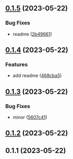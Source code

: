 ## [0.1.5](https://github.com/brillout/fake-pkg/compare/v0.1.4...v0.1.5) (2023-05-22)


### Bug Fixes

* readme ([2b49661](https://github.com/brillout/fake-pkg/commit/2b49661e3bb8eeeef5cbc891c0e247b9be9e8ebb))



## [0.1.4](https://github.com/brillout/fake-pkg/compare/v0.1.3...v0.1.4) (2023-05-22)


### Features

* add readme ([468cba5](https://github.com/brillout/fake-pkg/commit/468cba537235be9817e20f98df4a9cd9d2168e60))



## [0.1.3](https://github.com/brillout/fake-pkg/compare/v0.1.2...v0.1.3) (2023-05-22)


### Bug Fixes

* minor ([5607c41](https://github.com/brillout/fake-pkg/commit/5607c419a1bd5ad6b8603bfc311a4f58cc6bb93c))



## [0.1.2](https://github.com/brillout/fake-pkg/compare/v0.1.1...v0.1.2) (2023-05-22)



## 0.1.1 (2023-05-22)



